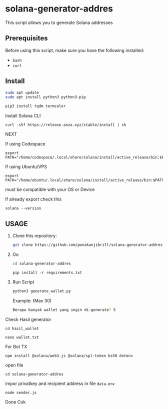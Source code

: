 # solana-generator-addres

This script allows you to generate Solana addresses

## Prerequisites

Before using this script, make sure you have the following installed:
- `bash`
- `curl`

## Install

   ```bash
   sudo apt update
   sudo apt install python3 python3-pip
   ```

   ```bash
   pip3 install tqdm termcolor
   ```

Install Solana CLI

    curl -sSf https://release.anza.xyz/stable/install | sh


NEXT

If using Codespace

    export PATH="/home/codespace/.local/share/solana/install/active_release/bin:$PATH"

If using Ubuntu/VPS

    export PATH="/home/ubuntu/.local/share/solana/install/active_release/bin:$PATH"

must be compatible with your OS or Device



If already export check this
    
    solana --version



## USAGE

1. Clone this repository:

   ```bash
   git clone https://github.com/ponakanjibrill/solana-generator-addres.git
   ```

2. Go

   ```bash
   cd solana-generator-addres
   ```

   ```
   pip install -r requirements.txt
   ```

3. Run Script

   ```bash
   python3 generate_wallet.py
   ```


   Example: (Max 30)

   ```bash
   Berapa banyak wallet yang ingin di-generate? 5
   ```

Check Hasil generator

   ```
   cd hasil_wallet
   ```

   ```
   nano wallet.txt
   ```


For Bot TX

    npm install @solana/web3.js @solana/spl-token bs58 dotenv
    

open file
    
    cd solana-generator-addres


impor privatkey and recipient address in file ```data.env```

    node sender.js

    



Done Cok
